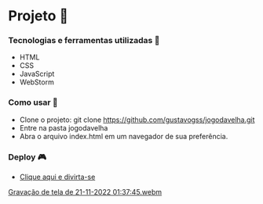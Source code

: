 # Projeto 🚀

### Tecnologias e ferramentas utilizadas 🤖
- HTML
- CSS
- JavaScript
- WebStorm

### Como usar 🔌
- Clone o projeto: git clone https://github.com/gustavogss/jogodavelha.git
- Entre na pasta jogodavelha
- Abra o arquivo index.html em um navegador de sua preferência.


### Deploy 🎮
- [Clique aqui e divirta-se](https://gustavogss.github.io/jogodavelha/)

[Gravação de tela de 21-11-2022 01:37:45.webm](https://user-images.githubusercontent.com/20332960/202966864-63c377ea-428e-4e20-80f7-239f1e5726df.webm)

